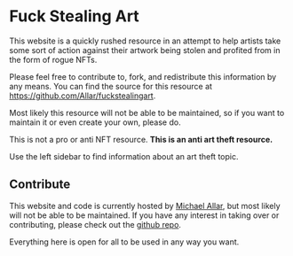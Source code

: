 # Fuck Stealing Art

This website is a quickly rushed resource in an attempt to help artists take some sort of action against their artwork being stolen and profited from in the form of rogue NFTs.

Please feel free to contribute to, fork, and redistribute this information by any means. You can find the source for this resource at https://github.com/Allar/fuckstealingart.

Most likely this resource will not be able to be maintained, so if you want to maintain it or even create your own, please do.

This is not a pro or anti NFT resource. **This is an anti art theft resource.**

Use the left sidebar to find information about an art theft topic.

## Contribute

This website and code is currently hosted by [Michael Allar](https://twitter.com/michaelallar), but most likely will not be able to be maintained. If you have any interest in taking over or contributing, please check out the [github repo](https://github.com/allar/fuckstealingart).

Everything here is open for all to be used in any way you want.